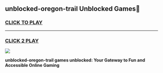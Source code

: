 
## unblocked-oregon-trail Unblocked Games👋
<h3>
<a href="https://news.freeplayer.one?title=unblocked-oregon-trail&ref=16F">CLICK TO PLAY</a></h3>
<hr>

<h3>
<a href="https://news.freeplayer.one?title=unblocked-oregon-trail&ref=16F">CLICK 2 PLAY</a>
  
</h3>

<a href="https://news.freeplayer.one?title=unblocked-oregon-trail&ref=16F/"><img src="https://clearcache.store/games.png"></a>


**unblocked-oregon-trail games unblocked: Your Gateway to Fun and Accessible Online Gaming**
